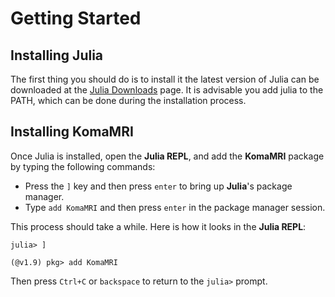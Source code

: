# Getting Started

## Installing Julia

The first thing you should do is to install it the latest version of Julia can be downloaded at the [Julia Downloads](https://julialang.org/downloads/) page. It is advisable you add julia to the PATH, which can be done during the installation process.

## Installing KomaMRI

Once Julia is installed, open the **Julia REPL**, and add the **KomaMRI** package by typing the following commands:

* Press the `]` key and then press `enter` to bring up **Julia**'s package manager.
* Type `add KomaMRI` and then press `enter` in the package manager session.

This process should take a while. Here is how it looks in the **Julia REPL**:

```julia-repl
julia> ]

(@v1.9) pkg> add KomaMRI
```
Then press `Ctrl+C` or `backspace` to return to the `julia>` prompt.
